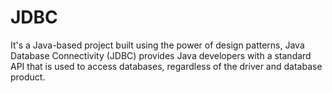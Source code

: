 # JDBC
It's a Java-based project built using the power of design patterns, Java Database Connectivity (JDBC) provides Java developers with a standard API that is used to access databases, regardless of the driver and database product.

